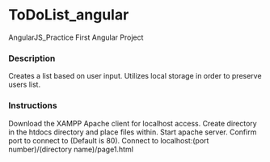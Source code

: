 # ToDoList_angular
AngularJS_Practice
First Angular Project

### Description
Creates a list based on user input.
Utilizes local storage in order to preserve users list.

### Instructions
Download the XAMPP Apache client for localhost access.
Create directory in the htdocs directory and place files within.
Start apache server. Confirm port to connect to (Default is 80).
Connect to localhost:(port number)/(directory name)/page1.html



